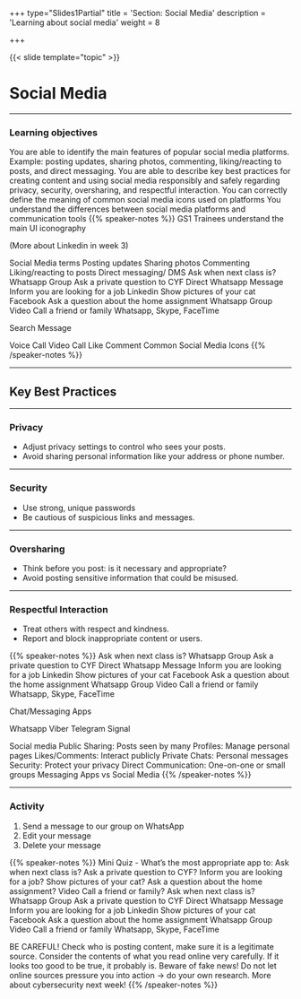 +++
type="Slides1Partial"
title = 'Section: Social Media'
description = 'Learning about social media'
weight = 8

+++

{{< slide template="topic" >}}

# Social Media

---

### Learning objectives

You are able to identify the main features of popular social media platforms. Example: posting updates, sharing photos, commenting, liking/reacting to posts, and direct messaging.
You are able to describe key best practices for creating content and using social media responsibly and safely regarding privacy, security, oversharing, and respectful interaction.
You can correctly define the meaning of common social media icons used on platforms
You understand the differences between social media platforms and communication tools
{{% speaker-notes %}}
GS1 Trainees understand the main UI iconography

(More about Linkedin in week 3)

Social Media terms
Posting updates
Sharing photos
Commenting
Liking/reacting to posts
Direct messaging/ DMS
Ask when next class is?
Whatsapp Group
Ask a private question to CYF
Direct Whatsapp Message
Inform you are looking for a job
Linkedin
Show pictures of your cat
Facebook
Ask a question about the home assignment
Whatsapp Group
Video Call a friend or family
Whatsapp, Skype, FaceTime

Search
Message

Voice Call
Video Call
Like
Comment
Common Social Media Icons
{{% /speaker-notes %}}

---

## Key Best Practices

---

### Privacy

- Adjust privacy settings to control who sees your posts.
- Avoid sharing personal information like your address or phone number.

---

### Security

- Use strong, unique passwords
- Be cautious of suspicious links and messages.

---

### Oversharing

- Think before you post: is it necessary and appropriate?
- Avoid posting sensitive information that could be misused.

---

### Respectful Interaction

- Treat others with respect and kindness.
- Report and block inappropriate content or users.

{{% speaker-notes %}}
Ask when next class is?
Whatsapp Group
Ask a private question to CYF
Direct Whatsapp Message
Inform you are looking for a job
Linkedin
Show pictures of your cat
Facebook
Ask a question about the home assignment
Whatsapp Group
Video Call a friend or family
Whatsapp, Skype, FaceTime

Chat/Messaging Apps

Whatsapp
Viber
Telegram
Signal

Social media
Public Sharing: Posts seen by many
Profiles: Manage personal pages
Likes/Comments: Interact publicly
Private Chats: Personal messages
Security: Protect your privacy
Direct Communication: One-on-one or small groups
Messaging Apps
vs
Social Media
{{% /speaker-notes %}}

---

### Activity

1. Send a message to our group on WhatsApp
1. Edit your message
1. Delete your message

{{% speaker-notes %}}
Mini Quiz - What’s the most appropriate app to:
Ask when next class is?
Ask a private question to CYF?
Inform you are looking for a job?
Show pictures of your cat?
Ask a question about the home assignment?
Video Call a friend or family?
Ask when next class is?
Whatsapp Group
Ask a private question to CYF
Direct Whatsapp Message
Inform you are looking for a job
Linkedin
Show pictures of your cat
Facebook
Ask a question about the home assignment
Whatsapp Group
Video Call a friend or family
Whatsapp, Skype, FaceTime

BE CAREFUL!
Check who is posting content, make sure it is a legitimate source.
Consider the contents of what you read online very carefully. If it looks too good to be true, it probably is.
Beware of fake news!
Do not let online sources pressure you into action → do your own research.
More about cybersecurity next week!
{{% /speaker-notes %}}
